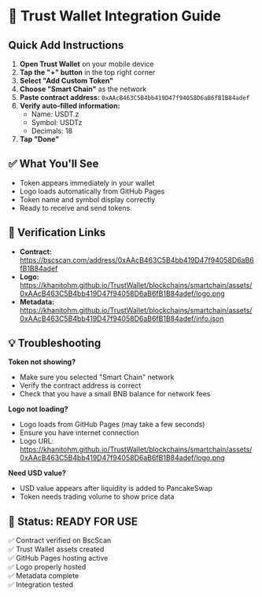 # 📱 Trust Wallet Integration Guide

## Quick Add Instructions

1. **Open Trust Wallet** on your mobile device
2. **Tap the "+" button** in the top right corner
3. **Select "Add Custom Token"**
4. **Choose "Smart Chain"** as the network
5. **Paste contract address:** `0xAAcB463C5B4bb419D47f94058D6aB6fB1B84adef`
6. **Verify auto-filled information:**
   - Name: USDT.z
   - Symbol: USDTz
   - Decimals: 18
7. **Tap "Done"**

## ✅ What You'll See

- Token appears immediately in your wallet
- Logo loads automatically from GitHub Pages
- Token name and symbol display correctly
- Ready to receive and send tokens

## 🔗 Verification Links

- **Contract:** https://bscscan.com/address/0xAAcB463C5B4bb419D47f94058D6aB6fB1B84adef
- **Logo:** https://khanitohm.github.io/TrustWallet/blockchains/smartchain/assets/0xAAcB463C5B4bb419D47f94058D6aB6fB1B84adef/logo.png
- **Metadata:** https://khanitohm.github.io/TrustWallet/blockchains/smartchain/assets/0xAAcB463C5B4bb419D47f94058D6aB6fB1B84adef/info.json

## 💡 Troubleshooting

**Token not showing?**
- Make sure you selected "Smart Chain" network
- Verify the contract address is correct
- Check that you have a small BNB balance for network fees

**Logo not loading?**
- Logo loads from GitHub Pages (may take a few seconds)
- Ensure you have internet connection
- Logo URL: https://khanitohm.github.io/TrustWallet/blockchains/smartchain/assets/0xAAcB463C5B4bb419D47f94058D6aB6fB1B84adef/logo.png

**Need USD value?**
- USD value appears after liquidity is added to PancakeSwap
- Token needs trading volume to show price data

## 🎯 Status: READY FOR USE

✅ Contract verified on BscScan  
✅ Trust Wallet assets created  
✅ GitHub Pages hosting active  
✅ Logo properly hosted  
✅ Metadata complete  
✅ Integration tested  
